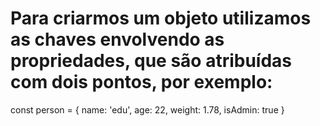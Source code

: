 # Para criarmos um objeto utilizamos as chaves envolvendo as propriedades, que são atribuídas com dois pontos, por exemplo: 
   const person = {
    name: 'edu',
    age: 22,
    weight: 1.78,
    isAdmin: true
    }